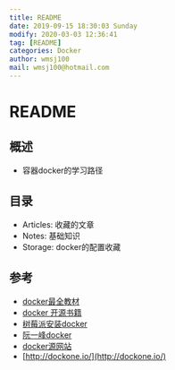```yaml
---
title: README
date: 2019-09-15 18:30:03 Sunday
modify: 2020-03-03 12:36:41 
tag: [README]
categories: Docker
author: wmsj100
mail: wmsj100@hotmail.com
---
```


# README

## 概述

- 容器docker的学习路径

## 目录

- Articles: 收藏的文章
- Notes: 基础知识
- Storage: docker的配置收藏

## 参考

- [docker最全教材](https://www.cnblogs.com/codelove/p/10030439.html)
- [docker 开源书籍](https://yeasy.gitbooks.io/docker_practice/content/introduction/what.html)
- [树莓派安装docker](http://shumeipai.nxez.com/2019/05/20/how-to-install-docker-on-your-raspberry-pi.html)
- [阮一峰docker](http://www.ruanyifeng.com/blog/2018/02/docker-tutorial.html)
- [docker源网站](https://www.daocloud.io/dce)
- [http://dockone.io/](http://dockone.io/)
